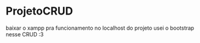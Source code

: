 # ProjetoCRUD

baixar o xampp pra funcionamento no localhost do projeto
usei o bootstrap nesse CRUD :3
